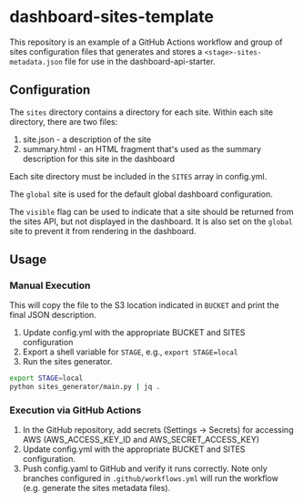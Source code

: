 # dashboard-sites-template

This repository is an example of a GitHub Actions workflow and group of sites configuration files that
generates and stores a `<stage>-sites-metadata.json` file for use in the dashboard-api-starter.

## Configuration

The `sites` directory contains a directory for each site. Within each site directory, there are two files:
1. site.json - a description of the site
2. summary.html - an HTML fragment that's used as the summary description for this site in the dashboard

Each site directory must be included in the `SITES` array in config.yml. 

The `global` site is used for the default global dashboard configuration.

The `visible` flag can be used to indicate that a site should be returned from the sites API, but not displayed 
in the dashboard. It is also set on the `global` site to prevent it from rendering in the dashboard.

## Usage

### Manual Execution

This will copy the file to the S3 location indicated in `BUCKET` and print the final JSON description.

1. Update config.yml with the appropriate BUCKET and SITES configuration
2. Export a shell variable for `STAGE`, e.g., `export STAGE=local`
3. Run the sites generator.

```bash
export STAGE=local
python sites_generator/main.py | jq .
```

### Execution via GitHub Actions

1. In the GitHub repository, add secrets (Settings -> Secrets) for accessing AWS (AWS_ACCESS_KEY_ID and AWS_SECRET_ACCESS_KEY)
2. Update config.yml with the appropriate BUCKET and SITES configuration.
3. Push config.yaml to GitHub and verify it runs correctly. Note only branches configured in `.github/workflows.yml` will run the workflow (e.g. generate the sites metadata files).
